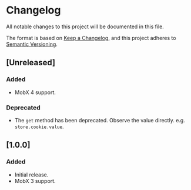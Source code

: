 # Changelog
All notable changes to this project will be documented in this file.

The format is based on [Keep a Changelog](https://keepachangelog.com/en/1.0.0/),
and this project adheres to [Semantic Versioning](https://semver.org/spec/v2.0.0.html).

## [Unreleased]
### Added
- MobX 4 support.
### Deprecated
- The `get` method has been deprecated. Observe the value directly. e.g. `store.cookie.value`.

## [1.0.0]
### Added
- Initial release.
- MobX 3 support.